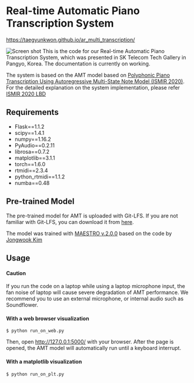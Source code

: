 Real-time Automatic Piano Transcription System
=======
https://taegyunkwon.github.io/ar_multi_transcription/

![Screen shot](https://github.com/jdasam/jdasam.github.io/blob/gh-pages/assets/images/online_amt.png?raw=true)
This is the code for our Real-time Automatic Piano Transcription System, which was presented in SK Telecom Tech Gallery in Pangyo, Korea.
The documentation is currently on working.

The system is based on the AMT model based on [Polyphonic Piano Transcription Using Autoregressive Multi-State Note Model
 (ISMIR 2020)](https://program.ismir2020.net/poster_3-17.html). For the detailed explanation on the system implementation, please refer [ISMIR 2020 LBD](https://program.ismir2020.net/lbd_444.html)

Requirements
------
- Flask==1.1.2
- scipy==1.4.1
- numpy==1.16.2
- PyAudio==0.2.11
- librosa==0.7.2
- matplotlib==3.1.1
- torch==1.6.0
- rtmidi==2.3.4
- python_rtmidi==1.1.2
- numba==0.48

Pre-trained Model
-----
The pre-trained model for AMT is uploaded with Git-LFS. If you are not familiar with Git-LFS, you can download it from [here](https://drive.google.com/file/d/12DnYJJ6YKpsoEkXI9fYUTTd4wOeY_rlB/view?usp=sharing).

The model was trained with [MAESTRO v.2.0.0](https://magenta.tensorflow.org/datasets/maestro) based on the code by [Jongwook Kim](https://github.com/jongwook/onsets-and-frames)


Usage
-----
#### Caution
If you run the code on a laptop while using a laptop microphone input, the fan noise of laptop will cause severe degradation of AMT performance. We recommend you to use an external microphone, or internal audio such as Soundflower.

#### With a web browser visualization

```$ python run_on_web.py ```

Then, open http://127.0.0.1:5000/ with your browser.
After the page is opened, the AMT model will automatically run until a keyboard interrupt.


#### With a matplotlib visualization
```$ python run_on_plt.py ```



